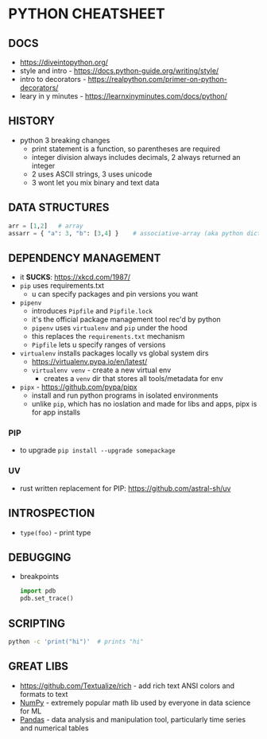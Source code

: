 # PYTHON CHEATSHEET

## DOCS
- https://diveintopython.org/
- style and intro - https://docs.python-guide.org/writing/style/
- intro to decorators - https://realpython.com/primer-on-python-decorators/
- leary in y minutes - https://learnxinyminutes.com/docs/python/

## HISTORY
- python 3 breaking changes
    - print statement is a function, so parentheses are required
    - integer division always includes decimals, 2 always returned an integer
    - 2 uses ASCII strings, 3 uses unicode
    - 3 wont let you mix binary and text data

## DATA STRUCTURES
```python
arr = [1,2]   # array
assarr = { "a": 3, "b": [3,4] }    # associative-array (aka python dictionaries)
```

## DEPENDENCY MANAGEMENT
- it **SUCKS**: https://xkcd.com/1987/
- `pip` uses requirements.txt
    - u can specify packages and pin versions you want
- `pipenv`
    - introduces `Pipfile` and `Pipfile.lock`
    - it's the official package management tool rec'd by python
    - `pipenv` uses `virtualenv` and `pip` under the hood
    - this replaces the `requirements.txt` mechanism
    - `Pipfile` lets u specify ranges of versions
- `virtualenv` installs packages locally vs global system dirs
    - https://virtualenv.pypa.io/en/latest/
    - `virtualenv venv` - create a new virtual env
        - creates a `venv` dir that stores all tools/metadata for env
- `pipx` - https://github.com/pypa/pipx
    - install and run python programs in isolated environments
    - unlike `pip`, which has no ioslation and made for libs and apps, pipx is for app installs
### PIP
- to upgrade `pip install --upgrade somepackage`
### UV
- rust written replacement for PIP: https://github.com/astral-sh/uv

## INTROSPECTION
- `type(foo)`   - print type

## DEBUGGING
- breakpoints
    ```python
    import pdb
    pdb.set_trace()
    ```

## SCRIPTING
```sh
python -c 'print("hi")'  # prints "hi"
```

## GREAT LIBS
- https://github.com/Textualize/rich - add rich text ANSI colors and formats to text
- [NumPy](https://numpy.org/) - extremely popular math lib used by everyone in data science for ML
- [Pandas](https://pandas.pydata.org/) - data analysis and manipulation tool, particularly time series and numerical tables
